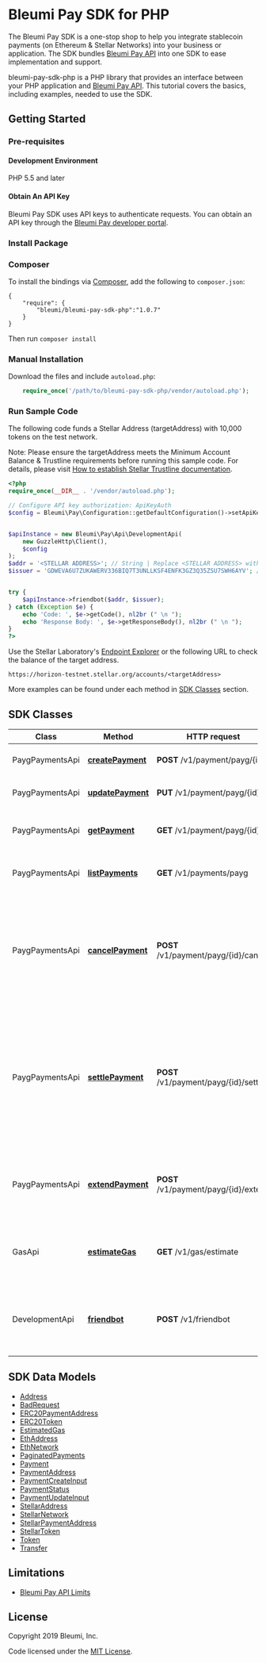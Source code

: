 # Bleumi Pay SDK for PHP

The Bleumi Pay SDK is a one-stop shop to help you integrate stablecoin payments (on Ethereum & Stellar Networks) into your business or application. The SDK bundles [Bleumi Pay API](https://pay.bleumi.com/docs/#introduction) into one SDK to ease implementation and support.

bleumi-pay-sdk-php is a PHP library that provides an interface between your PHP application and [Bleumi Pay API](https://pay.bleumi.com/docs/#introduction). This tutorial covers the basics, including examples, needed to use the SDK. 


## Getting Started

### Pre-requisites

#### Development Environment

PHP 5.5 and later

#### Obtain An API Key

Bleumi Pay SDK uses API keys to authenticate requests. You can obtain an API key through the [Bleumi Pay developer portal](https://pay.bleumi.com/app/).


### Install Package
### Composer

To install the bindings via [Composer](http://getcomposer.org/), add the following to `composer.json`:

```
{
    "require": {
        "bleumi/bleumi-pay-sdk-php":"1.0.7"
    }
}
```

Then run `composer install`

### Manual Installation

Download the files and include `autoload.php`:

```php
    require_once('/path/to/bleumi-pay-sdk-php/vendor/autoload.php');
```


### Run Sample Code

The following code funds a Stellar Address (targetAddress) with 10,000 tokens on the test network.

Note: Please ensure the targetAddress meets the Minimum Account Balance & Trustline requirements before running this sample code. For details, please visit [How to establish Stellar Trustline documentation](http://pay.bleumi.com/wp-content/uploads/2019/05/trustline_stellar.pdf).


```php
<?php
require_once(__DIR__ . '/vendor/autoload.php');

// Configure API key authorization: ApiKeyAuth
$config = Bleumi\Pay\Configuration::getDefaultConfiguration()->setApiKey('x-api-key', '<Your API Key>'); // Replace <Your API Key> with your actual API key


$apiInstance = new Bleumi\Pay\Api\DevelopmentApi(
    new GuzzleHttp\Client(),
    $config
);
$addr = '<STELLAR ADDRESS>'; // String | Replace <STELLAR ADDRESS> with an actual Stellar Network Address 
$issuer = 'GDWEVA6U7ZUKAWERV336BIQ7T3UNLLKSF4ENFK3GZ3Q35ZSU7SWH6AYV'; // String | Asset Issuer | Address of USD Test Issuer


try {
    $apiInstance->friendbot($addr, $issuer);
} catch (Exception $e) {
    echo 'Code: ', $e->getCode(), nl2br (" \n ");
    echo 'Response Body: ', $e->getResponseBody(), nl2br (" \n ");
}
?>
```

Use the Stellar Laboratory's [Endpoint Explorer](https://www.stellar.org/laboratory/#explorer?resource=accounts&endpoint=single&network=test) or the following URL to check the balance of the target address.

```
https://horizon-testnet.stellar.org/accounts/<targetAddress>
```

More examples can be found under each method in [SDK Classes](README.md#sdk-classes) section.

## SDK Classes

Class | Method | HTTP request | Description
------------ | ------------- | ------------- | -------------
PaygPaymentsApi | [**createPayment**](docs/Api/PaygPaymentsApi.md#createpayment) | **POST** /v1/payment/payg/{id} | Create a payment request.
PaygPaymentsApi | [**updatePayment**](docs/Api/PaygPaymentsApi.md#updatepayment) | **PUT** /v1/payment/payg/{id} | Update a payment request.
PaygPaymentsApi | [**getPayment**](docs/Api/PaygPaymentsApi.md#getpayment) | **GET** /v1/payment/payg/{id} | Retrieves a specific payment request. 
PaygPaymentsApi | [**listPayments**](docs/Api/PaygPaymentsApi.md#listpayments) | **GET** /v1/payments/payg | Retrieves all PAYG payment requests.
PaygPaymentsApi | [**cancelPayment**](docs/Api/PaygPaymentsApi.md#cancelpayment) | **POST** /v1/payment/payg/{id}/cancel | Cancels a specific payment. Any amount received will be refunded (minus charges) to the address specified in fromAddress.
PaygPaymentsApi | [**settlePayment**](docs/Api/PaygPaymentsApi.md#settlepayment) | **POST** /v1/payment/payg/{id}/settle | Settle a specific payment which has been partially paid. Current balance (minus charges) will be sent to the address specified in toAddress.
PaygPaymentsApi | [**extendPayment**](docs/Api/PaygPaymentsApi.md#extendpayment) | **POST** /v1/payment/payg/{id}/extend | Enable processing for a payment for 7 days from date of invocation
GasApi | [**estimateGas**](docs/Api/GasApi.md#estimategas) | **GET** /v1/gas/estimate | Provides an estimate of the Ethereum Network Fee for an ERC20 Token.
DevelopmentApi | [**friendbot**](docs/Api/DevelopmentApi.md#friendbot) | **POST** /v1/friendbot | Provides 10,000 tokens to any Stellar address on the test network.


## SDK Data Models

 - [Address](docs/Model/Address.md)
 - [BadRequest](docs/Model/BadRequest.md)
 - [ERC20PaymentAddress](docs/Model/ERC20PaymentAddress.md)
 - [ERC20Token](docs/Model/ERC20Token.md)
 - [EstimatedGas](docs/Model/EstimatedGas.md)
 - [EthAddress](docs/Model/EthAddress.md)
 - [EthNetwork](docs/Model/EthNetwork.md)
 - [PaginatedPayments](docs/Model/PaginatedPayments.md)
 - [Payment](docs/Model/Payment.md)
 - [PaymentAddress](docs/Model/PaymentAddress.md)
 - [PaymentCreateInput](docs/Model/PaymentCreateInput.md)
 - [PaymentStatus](docs/Model/PaymentStatus.md)
 - [PaymentUpdateInput](docs/Model/PaymentUpdateInput.md)
 - [StellarAddress](docs/Model/StellarAddress.md)
 - [StellarNetwork](docs/Model/StellarNetwork.md)
 - [StellarPaymentAddress](docs/Model/StellarPaymentAddress.md)
 - [StellarToken](docs/Model/StellarToken.md)
 - [Token](docs/Model/Token.md)
 - [Transfer](docs/Model/Transfer.md)

## Limitations

 - [Bleumi Pay API Limits](https://pay.bleumi.com/docs/#api-limits)


## License

Copyright 2019 Bleumi, Inc.

Code licensed under the [MIT License](docs/MITLicense.md). 



